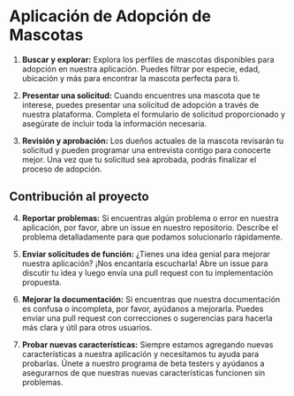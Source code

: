 # Aplicación de Adopción de Mascotas

1. **Buscar y explorar:** Explora los perfiles de mascotas disponibles para adopción en nuestra aplicación. Puedes filtrar por especie, edad, ubicación y más para encontrar la mascota perfecta para ti.

2. **Presentar una solicitud:** Cuando encuentres una mascota que te interese, puedes presentar una solicitud de adopción a través de nuestra plataforma. Completa el formulario de solicitud proporcionado y asegúrate de incluir toda la información necesaria.

3. **Revisión y aprobación:** Los dueños actuales de la mascota revisarán tu solicitud y pueden programar una entrevista contigo para conocerte mejor. Una vez que tu solicitud sea aprobada, podrás finalizar el proceso de adopción.

## Contribución al proyecto

4. **Reportar problemas:** Si encuentras algún problema o error en nuestra aplicación, por favor, abre un issue en nuestro repositorio. Describe el problema detalladamente para que podamos solucionarlo rápidamente.

5. **Enviar solicitudes de función:** ¿Tienes una idea genial para mejorar nuestra aplicación? ¡Nos encantaría escucharla! Abre un issue para discutir tu idea y luego envía una pull request con tu implementación propuesta.

6. **Mejorar la documentación:** Si encuentras que nuestra documentación es confusa o incompleta, por favor, ayúdanos a mejorarla. Puedes enviar una pull request con correcciones o sugerencias para hacerla más clara y útil para otros usuarios.

7. **Probar nuevas características:** Siempre estamos agregando nuevas características a nuestra aplicación y necesitamos tu ayuda para probarlas. Únete a nuestro programa de beta testers y ayúdanos a asegurarnos de que nuestras nuevas características funcionen sin problemas.
